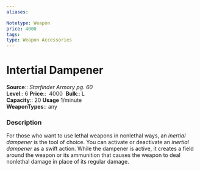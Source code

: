 ```yaml
---
aliases: 

Notetype: Weapon
price: 4000
tags: 
type: Weapon Accessories
---
```


# Intertial Dampener

**Source**:: _Starfinder Armory pg. 60_  
**Level**:: 6
**Price**::  4000 
**Bulk**:: L  
**Capacity**:: 20 **Usage** 1/minute  
**WeaponTypes**:: any

### Description

For those who want to use lethal weapons in nonlethal ways, an _inertial dampener_ is the tool of choice. You can activate or deactivate an _inertial dampener_ as a swift action. While the dampener is active, it creates a field around the weapon or its ammunition that causes the weapon to deal nonlethal damage in place of its regular damage.
